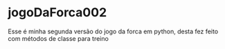 # jogoDaForca002
Esse é minha segunda versão do jogo da forca em python, desta fez feito com métodos de classe para treino

